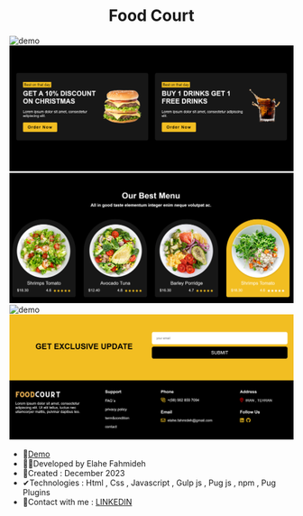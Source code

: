 


<h1 align="center">Food Court</h1>


![demo](https://github.com/Ela-Fhd/FoodCourt/blob/main/foodCourt/dist/assets/image/demo-1.png)
![demo](https://github.com/Ela-Fhd/FoodCourt/blob/main/foodCourt/dist/assets/image/demo-2.png)
![demo](https://github.com/Ela-Fhd/FoodCourt/blob/main/foodCourt/dist/assets/image/demo-3.png)
![demo](https://github.com/Ela-Fhd/FoodCourt/blob/main/foodCourt/dist/assets/image/demo-4.png)
![demo](https://github.com/Ela-Fhd/FoodCourt/blob/main/foodCourt/dist/assets/image/demo-5.png)

  - &#128204;<a href="https://bestfoodcourt.netlify.app/">Demo</a>
  - 🙋‍♀️Developed by Elahe Fahmideh
  - 📆Created : December 2023
  - &#x2714;Technologies : Html , Css , Javascript , Gulp js , Pug js , npm , Pug Plugins
  - &#128231;Contact with me : <a href="https://www.linkedin.com/in/elahe-fahmideh/">LINKEDIN</a>

